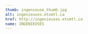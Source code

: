 ```yaml
---
thumb: ingenieuse_thumb.jpg
alt: ingenieuses.etsmtl.ca
href: http://ingenieuses.etsmtl.ca
name: INGENIEUSES
---
```

